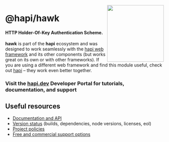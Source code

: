 <a href="https://hapi.dev"><img src="https://raw.githubusercontent.com/hapijs/assets/master/images/family.png" width="180px" align="right" /></a>

# @hapi/hawk

#### HTTP Holder-Of-Key Authentication Scheme.

**hawk** is part of the **hapi** ecosystem and was designed to work seamlessly with the [hapi web framework](https://hapi.dev) and its other components (but works great on its own or with other frameworks). If you are using a different web framework and find this module useful, check out [hapi](https://hapi.dev) – they work even better together.

### Visit the [hapi.dev](https://hapi.dev) Developer Portal for tutorials, documentation, and support

## Useful resources

- [Documentation and API](https://hapi.dev/family/hawk/)
- [Version status](https://hapi.dev/resources/status/#hawk) (builds, dependencies, node versions, licenses, eol)
- [Project policies](https://hapi.dev/policies/)
- [Free and commercial support options](https://hapi.dev/support/)
